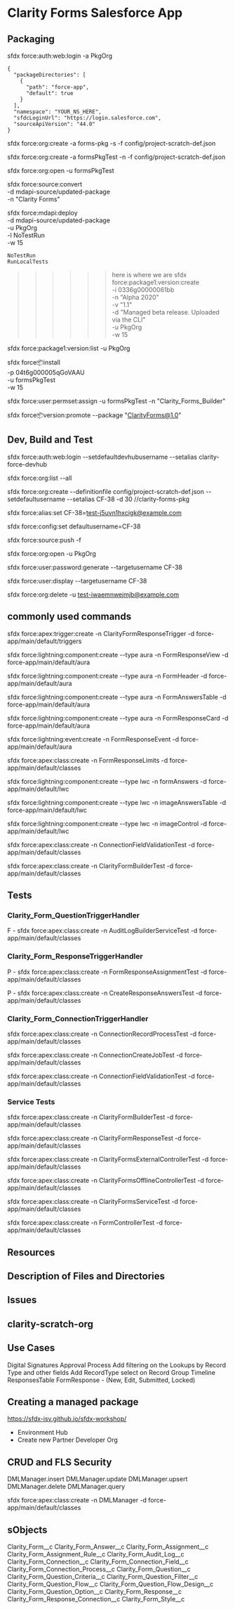 # Clarity Forms Salesforce App

## Packaging
sfdx force:auth:web:login -a PkgOrg

```
{
  "packageDirectories": [
    {
      "path": "force-app",
      "default": true
    }
  ],
  "namespace": "YOUR_NS_HERE",
  "sfdcLoginUrl": "https://login.salesforce.com",
  "sourceApiVersion": "44.0"
}
```

sfdx force:org:create -a forms-pkg -s -f config/project-scratch-def.json

sfdx force:org:create -a formsPkgTest -n -f config/project-scratch-def.json

sfdx force:org:open -u formsPkgTest

sfdx force:source:convert \
    -d mdapi-source/updated-package \
    -n "Clarity Forms"

sfdx force:mdapi:deploy \
    -d mdapi-source/updated-package \
    -u PkgOrg \
    -l NoTestRun \
    -w 15

    NoTestRun
    RunLocalTests

>>>>>> here is where we are
sfdx force:package1:version:create \
    -i 0336g00000061bb \
    -n "Alpha 2020" \
    -v "1.1" \
    -d "Managed beta release. Uploaded via the CLI" \
    -u PkgOrg \
    -w 15

sfdx force:package1:version:list -u PkgOrg

sfdx force:package:install \
    -p 04t6g000005qGoVAAU \
    -u formsPkgTest \
    -w 15

sfdx force:user:permset:assign -u formsPkgTest -n "Clarity_Forms_Builder"

sfdx force:package:version:promote --package "ClarityForms@1.0"

## Dev, Build and Test
sfdx force:auth:web:login --setdefaultdevhubusername --setalias clarity-force-devhub

sfdx force:org:list --all

sfdx force:org:create --definitionfile config/project-scratch-def.json --setdefaultusername --setalias CF-38 -d 30 //clarity-forms-pkg

sfdx force:alias:set CF-38=test-j5uvn1hxcigk@example.com

sfdx force:config:set defaultusername=CF-38

sfdx force:source:push -f

sfdx force:org:open -u PkgOrg

sfdx force:user:password:generate --targetusername CF-38

sfdx force:user:display --targetusername CF-38

sfdx force:org:delete -u test-iwaemnwejmjb@example.com

## commonly used commands

sfdx force:apex:trigger:create -n ClarityFormResponseTrigger -d force-app/main/default/triggers

sfdx force:lightning:component:create --type aura -n FormResponseView -d force-app/main/default/aura

sfdx force:lightning:component:create --type aura -n FormHeader -d force-app/main/default/aura

sfdx force:lightning:component:create --type aura -n FormAnswersTable -d force-app/main/default/aura

sfdx force:lightning:component:create --type aura -n FormResponseCard -d force-app/main/default/aura

sfdx force:lightning:event:create -n FormResponseEvent -d force-app/main/default/aura

sfdx force:apex:class:create -n FormResponseLimits -d force-app/main/default/classes

sfdx force:lightning:component:create --type lwc -n formAnswers -d force-app/main/default/lwc

sfdx force:lightning:component:create --type lwc -n imageAnswersTable -d force-app/main/default/lwc

sfdx force:lightning:component:create --type lwc -n imageControl -d force-app/main/default/lwc

sfdx force:apex:class:create -n ConnectionFieldValidationTest -d force-app/main/default/classes

sfdx force:apex:class:create -n ClarityFormBuilderTest -d force-app/main/default/classes


## Tests

### Clarity_Form_QuestionTriggerHandler

F - sfdx force:apex:class:create -n AuditLogBuilderServiceTest -d force-app/main/default/classes

### Clarity_Form_ResponseTriggerHandler

P - sfdx force:apex:class:create -n FormResponseAssignmentTest -d force-app/main/default/classes

P - sfdx force:apex:class:create -n CreateResponseAnswersTest -d force-app/main/default/classes

### Clarity_Form_ConnectionTriggerHandler

sfdx force:apex:class:create -n ConnectionRecordProcessTest -d force-app/main/default/classes

sfdx force:apex:class:create -n ConnectionCreateJobTest -d force-app/main/default/classes

sfdx force:apex:class:create -n ConnectionFieldValidationTest -d force-app/main/default/classes

### Service Tests

sfdx force:apex:class:create -n ClarityFormBuilderTest -d force-app/main/default/classes

sfdx force:apex:class:create -n ClarityFormResponseTest -d force-app/main/default/classes

sfdx force:apex:class:create -n ClarityFormsExternalControllerTest -d force-app/main/default/classes

sfdx force:apex:class:create -n ClarityFormsOfflineControllerTest -d force-app/main/default/classes

sfdx force:apex:class:create -n ClarityFormsServiceTest -d force-app/main/default/classes

sfdx force:apex:class:create -n FormControllerTest -d force-app/main/default/classes

## Resources


## Description of Files and Directories


## Issues


## clarity-scratch-org 

## Use Cases
Digital Signatures Approval Process
Add filtering on the Lookups by Record Type and other fields
Add RecordType select on Record Group
Timeline
ResponsesTable
FormResponse - (New, Edit, Submitted, Locked)

## Creating a managed package

https://sfdx-isv.github.io/sfdx-workshop/

- Environment Hub
- Create new Partner Developer Org

## CRUD and FLS Security

DMLManager.insert
DMLManager.update
DMLManager.upsert
DMLManager.delete
DMLManager.query

sfdx force:apex:class:create -n DMLManager -d force-app/main/default/classes

## sObjects
Clarity_Form__c
Clarity_Form_Answer__c
Clarity_Form_Assignment__c
Clarity_Form_Assignment_Rule__c
Clarity_Form_Audit_Log__c
Clarity_Form_Connection__c
Clarity_Form_Connection_Field__c
Clarity_Form_Connection_Process__c
Clarity_Form_Question__c
Clarity_Form_Question_Criteria__c
Clarity_Form_Question_Filter__c
Clarity_Form_Question_Flow__c
Clarity_Form_Question_Flow_Design__c
Clarity_Form_Question_Option__c
Clarity_Form_Response__c
Clarity_Form_Response_Connection__c
Clarity_Form_Style__c